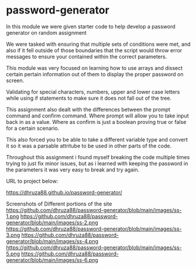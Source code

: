 # password-generator

In this module we were given starter code to help develop a password generator on random assignment

We were tasked with ensuring that multiple sets of conditions were met, and also if it fell outside of those boundaries that the script would throw error messages to ensure your contained within the correct parameters.

This module was very focused on learning how to use arrays and dissect certain pertain information out of them to display the proper password on screen.

Validating for special characters, numbers, upper and lower case letters while using if statements to make sure it does not fall out of the tree.

This assignment also dealt with the differences between the prompt command and confirm command. Where prompt will allow you to take input back in as a value. Where as confirm is just a boolean proving true or false for a certain scenario.

This also forced you to be able to take a different variable type and convert it so it was a parsable attritube to be used in other parts of the code.


Throughout this assignment i found myself breaking the code multiple times trying to just fix minor issues, but as i learned with keeping the password in the parameters it was very easy to break and try again.

URL to project below:

https://dhruza88.github.io/password-generator/

Screenshots of Different portions of the site
https://github.com/dhruza88/password-generator/blob/main/images/ss-1.png
https://github.com/dhruza88/password-generator/blob/main/images/ss-2.png
https://github.com/dhruza88/password-generator/blob/main/images/ss-3.png
https://github.com/dhruza88/password-generator/blob/main/images/ss-4.png
https://github.com/dhruza88/password-generator/blob/main/images/ss-5.png
https://github.com/dhruza88/password-generator/blob/main/images/ss-6.png
